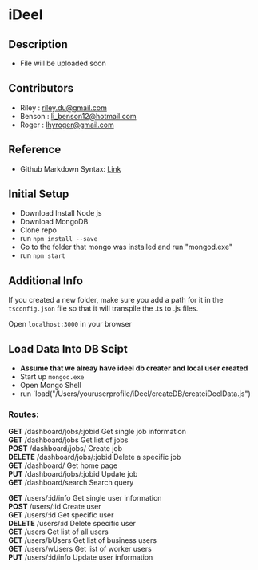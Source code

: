 # iDeel

## Description
- File will be uploaded soon

## Contributors
- Riley : riley.du@gmail.com 
- Benson : li_benson12@hotmail.com
- Roger : lhyroger@gmail.com

## Reference
* Github Markdown Syntax: [Link](https://drive.google.com/drive/folders/0BxoXWWKb_tfoYXZ4cUVBVkJJNTQ)

## Initial Setup
- Download Install Node js
- Download MongoDB
- Clone repo
- run `npm install --save`
- Go to the folder that mongo was installed and run "mongod.exe"
- run `npm start`

## Additional Info
If you created a new folder, make sure you add a path for it in the `tsconfig.json` file so that it will transpile the .ts to .js files.

Open `localhost:3000` in your browser

## Load Data Into DB Scipt
- **Assume that we alreay have ideel db creater and local user created**
- Start up `mongod.exe`
- Open Mongo Shell
- run `load("/Users/youruserprofile/iDeel/createDB/createiDeelData.js")

### Routes:
**GET**     /dashboard/jobs/:jobid         Get single job information <br>
**GET**     /dashboard/jobs                Get list of jobs <br>
**POST**    /dashboard/jobs/               Create job <br>
**DELETE**  /dashboard/jobs/:jobid         Delete a specific job<br>
**GET**     /dashboard/                    Get home page <br>
**PUT**     /dashboard/jobs/:jobid         Update job <br>
**GET**     /dashboard/search              Search query

**GET**     /users/:id/info                Get single user information <br>
**POST**    /users/:id                     Create user <br>
**GET**     /users/:id                     Get specific user <br>
**DELETE**  /users/:id                     Delete specific user <br>
**GET**     /users                         Get list of all users <br>
**GET**     /users/bUsers                  Get list of business users <br>
**GET**     /users/wUsers                  Get list of worker users <br>
**PUT**     /users/:id/info                Update user information  <br>

